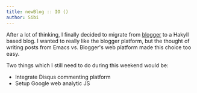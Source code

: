 ```yaml
---
title: newBlog :: IO ()
author: Sibi
---
```


After a lot of thinking, I finally decided to migrate from
[blogger](http://blog.psibi.in) to a Hakyll based blog. I wanted to
really like the blogger platform, but the thought of writing posts
from Emacs vs. Blogger's web platform made this choice too easy.

Two things which I still need to do during this weekend would be:

* Integrate Disqus commenting platform
* Setup Google web analytic JS
